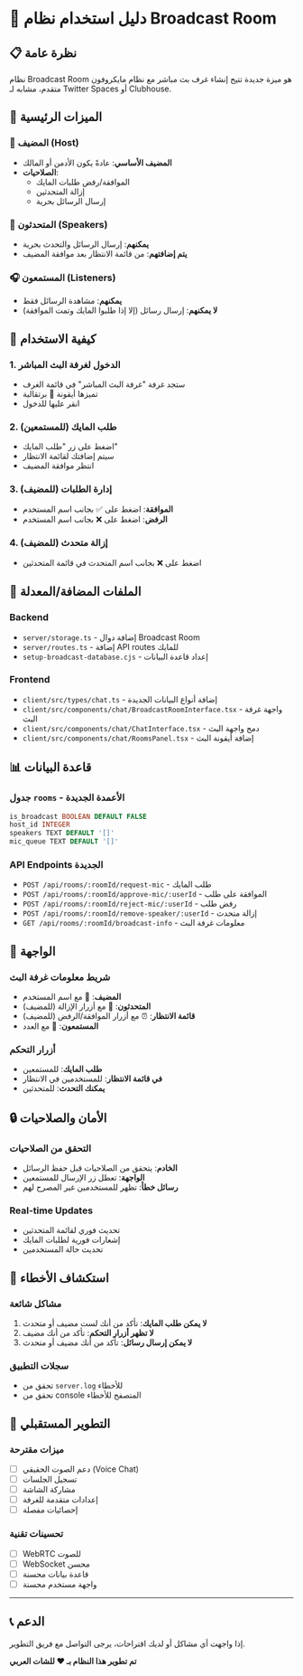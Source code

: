 # 🎤 دليل استخدام نظام Broadcast Room

## 📋 نظرة عامة

نظام Broadcast Room هو ميزة جديدة تتيح إنشاء غرف بث مباشر مع نظام مايكروفون متقدم، مشابه لـ Twitter Spaces أو Clubhouse.

## 🎯 الميزات الرئيسية

### 👑 المضيف (Host)

- **المضيف الأساسي**: عادةً يكون الأدمن أو المالك
- **الصلاحيات**:
  - الموافقة/رفض طلبات المايك
  - إزالة المتحدثين
  - إرسال الرسائل بحرية

### 🎤 المتحدثون (Speakers)

- **يمكنهم**: إرسال الرسائل والتحدث بحرية
- **يتم إضافتهم**: من قائمة الانتظار بعد موافقة المضيف

### 🎧 المستمعون (Listeners)

- **يمكنهم**: مشاهدة الرسائل فقط
- **لا يمكنهم**: إرسال رسائل (إلا إذا طلبوا المايك وتمت الموافقة)

## 🚀 كيفية الاستخدام

### 1. الدخول لغرفة البث المباشر

- ستجد غرفة "غرفة البث المباشر" في قائمة الغرف
- تميزها أيقونة 🎤 برتقالية
- انقر عليها للدخول

### 2. طلب المايك (للمستمعين)

- اضغط على زر "طلب المايك"
- سيتم إضافتك لقائمة الانتظار
- انتظر موافقة المضيف

### 3. إدارة الطلبات (للمضيف)

- **الموافقة**: اضغط على ✅ بجانب اسم المستخدم
- **الرفض**: اضغط على ❌ بجانب اسم المستخدم

### 4. إزالة متحدث (للمضيف)

- اضغط على ❌ بجانب اسم المتحدث في قائمة المتحدثين

## 🔧 الملفات المضافة/المعدلة

### Backend

- `server/storage.ts` - إضافة دوال Broadcast Room
- `server/routes.ts` - إضافة API routes للمايك
- `setup-broadcast-database.cjs` - إعداد قاعدة البيانات

### Frontend

- `client/src/types/chat.ts` - إضافة أنواع البيانات الجديدة
- `client/src/components/chat/BroadcastRoomInterface.tsx` - واجهة غرفة البث
- `client/src/components/chat/ChatInterface.tsx` - دمج واجهة البث
- `client/src/components/chat/RoomsPanel.tsx` - إضافة أيقونة البث

## 📊 قاعدة البيانات

### جدول `rooms` - الأعمدة الجديدة

```sql
is_broadcast BOOLEAN DEFAULT FALSE
host_id INTEGER
speakers TEXT DEFAULT '[]'
mic_queue TEXT DEFAULT '[]'
```

### API Endpoints الجديدة

- `POST /api/rooms/:roomId/request-mic` - طلب المايك
- `POST /api/rooms/:roomId/approve-mic/:userId` - الموافقة على طلب
- `POST /api/rooms/:roomId/reject-mic/:userId` - رفض طلب
- `POST /api/rooms/:roomId/remove-speaker/:userId` - إزالة متحدث
- `GET /api/rooms/:roomId/broadcast-info` - معلومات غرفة البث

## 🎨 الواجهة

### شريط معلومات غرفة البث

- **المضيف**: 👑 مع اسم المستخدم
- **المتحدثون**: 🎤 مع أزرار الإزالة (للمضيف)
- **قائمة الانتظار**: ⏰ مع أزرار الموافقة/الرفض (للمضيف)
- **المستمعون**: 👥 مع العدد

### أزرار التحكم

- **طلب المايك**: للمستمعين
- **في قائمة الانتظار**: للمستخدمين في الانتظار
- **يمكنك التحدث**: للمتحدثين

## 🔒 الأمان والصلاحيات

### التحقق من الصلاحيات

- **الخادم**: يتحقق من الصلاحيات قبل حفظ الرسائل
- **الواجهة**: تعطل زر الإرسال للمستمعين
- **رسائل خطأ**: تظهر للمستخدمين غير المصرح لهم

### Real-time Updates

- تحديث فوري لقائمة المتحدثين
- إشعارات فورية لطلبات المايك
- تحديث حالة المستخدمين

## 🐛 استكشاف الأخطاء

### مشاكل شائعة

1. **لا يمكن طلب المايك**: تأكد من أنك لست مضيف أو متحدث
2. **لا تظهر أزرار التحكم**: تأكد من أنك مضيف
3. **لا يمكن إرسال رسائل**: تأكد من أنك مضيف أو متحدث

### سجلات التطبيق

- تحقق من `server.log` للأخطاء
- تحقق من console المتصفح للأخطاء

## 🚀 التطوير المستقبلي

### ميزات مقترحة

- [ ] دعم الصوت الحقيقي (Voice Chat)
- [ ] تسجيل الجلسات
- [ ] مشاركة الشاشة
- [ ] إعدادات متقدمة للغرفة
- [ ] إحصائيات مفصلة

### تحسينات تقنية

- [ ] WebRTC للصوت
- [ ] WebSocket محسن
- [ ] قاعدة بيانات محسنة
- [ ] واجهة مستخدم محسنة

---

## 📞 الدعم

إذا واجهت أي مشاكل أو لديك اقتراحات، يرجى التواصل مع فريق التطوير.

**تم تطوير هذا النظام بـ ❤️ للشات العربي**

